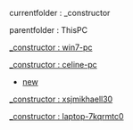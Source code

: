 currentfolder : _constructor

parentfolder : ThisPC

[_constructor : win7-pc](http://win7-pc/doc/files/ThisPC/_constructor/open-command-prompt-here.html)

[_constructor : celine-pc](http://celine-pc/doc/files/ThisPC/_constructor/open-command-prompt-here.html)
- [new](http://celine-pc/doc/files/ThisPC/_constructor/open-command-prompt-here.html)

[_constructor : xsjmikhaell30](http://xsjmikhaell30/doc/files/ThisPC/_constructor/open-command-prompt-here.html)

[_constructor : laptop-7kqrmtc0](http://laptop-7kqrmtc0/doc/files/ThisPC/_constructor/open-command-prompt-here.html)


